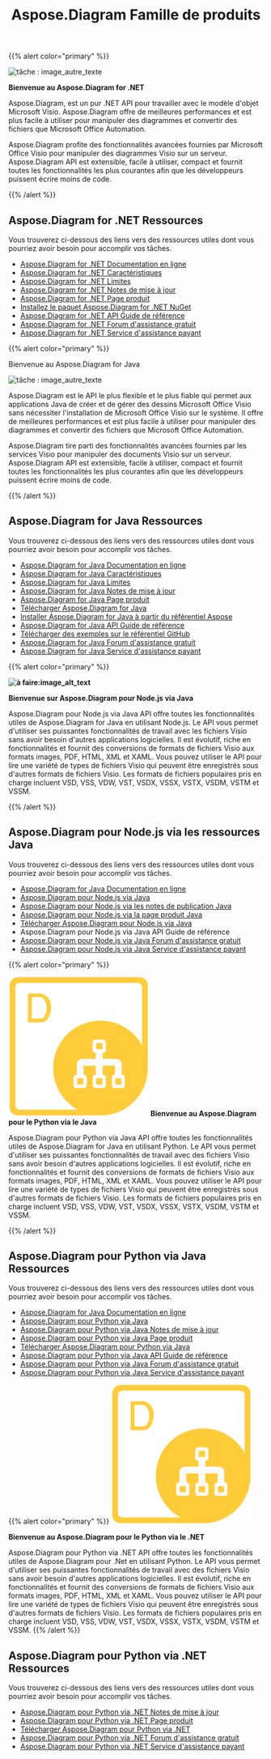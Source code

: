 ﻿---
title: Aspose.Diagram Famille de produits
type: docs
description: Aspose.Diagram fournit des conversions de formats de fichiers Visio en images, formats PDF, HTML, XML et XAML. Les formats de fichiers populaires pris en charge incluent VSD, VSS, VDW, VST, VSDX, VSSX, VSTX, VSDM, VSTM et VSSM.
weight: 10
url: /fr/
---
{{% alert color="primary" %}} 

![tâche : image_autre_texte](home_1.png)

**Bienvenue au Aspose.Diagram for .NET**

Aspose.Diagram, est un pur .NET API pour travailler avec le modèle d'objet Microsoft Visio. Aspose.Diagram offre de meilleures performances et est plus facile à utiliser pour manipuler des diagrammes et convertir des fichiers que Microsoft Office Automation.

 Aspose.Diagram profite des fonctionnalités avancées fournies par Microsoft Office Visio pour manipuler des diagrammes Visio sur un serveur. Aspose.Diagram API est extensible, facile à utiliser, compact et fournit toutes les fonctionnalités les plus courantes afin que les développeurs puissent écrire moins de code.

{{% /alert %}} 
## **Aspose.Diagram for .NET Ressources**
Vous trouverez ci-dessous des liens vers des ressources utiles dont vous pourriez avoir besoin pour accomplir vos tâches.

- [Aspose.Diagram for .NET Documentation en ligne](/diagram/fr/net/)
- [Aspose.Diagram for .NET Caractéristiques](/diagram/fr/net/feature-list/)
- [Aspose.Diagram for .NET Limites](/diagram/fr/net/why-not-automation/)
- [Aspose.Diagram for .NET Notes de mise à jour](/diagram/fr/net/release-notes/)
- [Aspose.Diagram for .NET Page produit](https://products.aspose.com/diagram/net/)
- [Installez le paquet Aspose.Diagram for .NET NuGet](https://www.nuget.org/packages/Aspose.Diagram/)
- [Aspose.Diagram for .NET API Guide de référence](https://reference.aspose.com/diagram/net)
- [Aspose.Diagram for .NET Forum d'assistance gratuit](https://forum.aspose.com/c/diagram/17)
- [Aspose.Diagram for .NET Service d'assistance payant](https://helpdesk.aspose.com/)

{{% alert color="primary" %}} 

Bienvenue au Aspose.Diagram for Java

![tâche : image_autre_texte](home_2.png)

Aspose.Diagram est le API le plus flexible et le plus fiable qui permet aux applications Java de créer et de gérer des dessins Microsoft Office Visio sans nécessiter l'installation de Microsoft Office Visio sur le système. Il offre de meilleures performances et est plus facile à utiliser pour manipuler des diagrammes et convertir des fichiers que Microsoft Office Automation.

Aspose.Diagram tire parti des fonctionnalités avancées fournies par les services Visio pour manipuler des documents Visio sur un serveur. Aspose.Diagram API est extensible, facile à utiliser, compact et fournit toutes les fonctionnalités les plus courantes afin que les développeurs puissent écrire moins de code.

{{% /alert %}} 
## **Aspose.Diagram for Java Ressources**
Vous trouverez ci-dessous des liens vers des ressources utiles dont vous pourriez avoir besoin pour accomplir vos tâches.

- [Aspose.Diagram for Java Documentation en ligne](/diagram/fr/java/)
- [Aspose.Diagram for Java Caractéristiques](/diagram/fr/java/feature-list/)
- [Aspose.Diagram for Java Limites](/diagram/fr/java/evaluate-aspose-diagram/)
- [Aspose.Diagram for Java Notes de mise à jour](/diagram/fr/java/release-notes/)
- [Aspose.Diagram for Java Page produit](https://products.aspose.com/diagram/java/)
- [Télécharger Aspose.Diagram for Java](https://repository.aspose.com/webapp/#/artifacts/browse/tree/General/repo/com/aspose/aspose-diagram)
- [Installer Aspose.Diagram for Java à partir du référentiel Aspose](/diagram/fr/java/installation/)
- [Aspose.Diagram for Java API Guide de référence](https://reference.aspose.com/diagram/java)
- [Télécharger des exemples sur le référentiel GitHub](https://github.com/aspose-diagram/Aspose.Diagram-for-Java)
- [Aspose.Diagram for Java Forum d'assistance gratuit](https://forum.aspose.com/c/diagram/17)
- [Aspose.Diagram for Java Service d'assistance payant](https://helpdesk.aspose.com/)


{{% alert color="primary" %}} 

**![à faire:image_alt_text](home_3.png)**

**Bienvenue sur Aspose.Diagram pour Node.js via Java**

Aspose.Diagram pour Node.js via Java API offre toutes les fonctionnalités utiles de Aspose.Diagram for Java en utilisant Node.js. Le API vous permet d'utiliser ses puissantes fonctionnalités de travail avec les fichiers Visio sans avoir besoin d'autres applications logicielles. Il est évolutif, riche en fonctionnalités et fournit des conversions de formats de fichiers Visio aux formats images, PDF, HTML, XML et XAML. Vous pouvez utiliser le API pour lire une variété de types de fichiers Visio qui peuvent être enregistrés sous d'autres formats de fichiers Visio. Les formats de fichiers populaires pris en charge incluent VSD, VSS, VDW, VST, VSDX, VSSX, VSTX, VSDM, VSTM et VSSM.

{{% /alert %}} 
## **Aspose.Diagram pour Node.js via les ressources Java**
Vous trouverez ci-dessous des liens vers des ressources utiles dont vous pourriez avoir besoin pour accomplir vos tâches.

- [Aspose.Diagram for Java Documentation en ligne](/diagram/fr/nodejsjava/)
- [Aspose.Diagram pour Node.js via Java](/diagram/fr/java/aspose-diagram-for-node-js-via-java-features/)
- [Aspose.Diagram pour Node.js via les notes de publication Java](/diagram/fr/java/release-notes/)
- [Aspose.Diagram pour Node.js via la page produit Java](https://products.aspose.com/diagram/nodejs-java/)
- [Télécharger Aspose.Diagram pour Node.js via Java](https://downloads.aspose.com/diagram/nodejs)
- Aspose.Diagram pour Node.js via Java API Guide de référence
- [Aspose.Diagram pour Node.js via Java Forum d'assistance gratuit](https://forum.aspose.com/c/diagram/17)
- [Aspose.Diagram pour Node.js via Java Service d'assistance payant](https://helpdesk.aspose.com/)

{{% alert color="primary" %}} 

**![à faire:image_alt_text](home_4.png)**
**Bienvenue au Aspose.Diagram pour le Python via le Java**

Aspose.Diagram pour Python via Java API offre toutes les fonctionnalités utiles de Aspose.Diagram for Java en utilisant Python. Le API vous permet d'utiliser ses puissantes fonctionnalités de travail avec des fichiers Visio sans avoir besoin d'autres applications logicielles. Il est évolutif, riche en fonctionnalités et fournit des conversions de formats de fichiers Visio aux formats images, PDF, HTML, XML et XAML. Vous pouvez utiliser le API pour lire une variété de types de fichiers Visio qui peuvent être enregistrés sous d'autres formats de fichiers Visio. Les formats de fichiers populaires pris en charge incluent VSD, VSS, VDW, VST, VSDX, VSSX, VSTX, VSDM, VSTM et VSSM.

{{% /alert %}} 
## **Aspose.Diagram pour Python via Java Ressources**
Vous trouverez ci-dessous des liens vers des ressources utiles dont vous pourriez avoir besoin pour accomplir vos tâches.

- [Aspose.Diagram for Java Documentation en ligne](/diagram/fr/pythonjava/)
- [Aspose.Diagram pour Python via Java](/diagram/fr/java/feature-list/)
- [Aspose.Diagram pour Python via Java Notes de mise à jour](/diagram/fr/java/aspose-diagram-for-python-via-java/)
- [Aspose.Diagram pour Python via Java Page produit](https://products.aspose.com/diagram/python-java/)
- [Télécharger Aspose.Diagram pour Python via Java](https://downloads.aspose.com/diagram/python)
- [Aspose.Diagram pour Python via Java API Guide de référence](https://reference.aspose.com/diagram/python)
- [Aspose.Diagram pour Python via Java Forum d'assistance gratuit](https://forum.aspose.com/c/diagram/17)
- [Aspose.Diagram pour Python via Java Service d'assistance payant](https://helpdesk.aspose.com/)

{{% alert color="primary" %}}
**![Aspose.Diagram pour Python via le logo du produit .NET](home_4.png)**

**Bienvenue au Aspose.Diagram pour le Python via le .NET**

Aspose.Diagram pour Python via .NET API offre toutes les fonctionnalités utiles de Aspose.Diagram pour .Net en utilisant Python. Le API vous permet d'utiliser ses puissantes fonctionnalités de travail avec des fichiers Visio sans avoir besoin d'autres applications logicielles. Il est évolutif, riche en fonctionnalités et fournit des conversions de formats de fichiers Visio aux formats images, PDF, HTML, XML et XAML. Vous pouvez utiliser le API pour lire une variété de types de fichiers Visio qui peuvent être enregistrés sous d'autres formats de fichiers Visio. Les formats de fichiers populaires pris en charge incluent VSD, VSS, VDW, VST, VSDX, VSSX, VSTX, VSDM, VSTM et VSSM.
{{% /alert %}}

## **Aspose.Diagram pour Python via .NET Ressources**

Vous trouverez ci-dessous des liens vers des ressources utiles dont vous pourriez avoir besoin pour accomplir vos tâches.

- [Aspose.Diagram pour Python via .NET Notes de mise à jour](/diagram/fr/pythonnet/release-notes/)
- [Aspose.Diagram pour Python via .NET Page produit](https://products.aspose.com/diagram/python-net/)
- [Télécharger Aspose.Diagram pour Python via .NET](https://downloads.aspose.com/diagram/python-net)
- [Aspose.Diagram pour Python via .NET Forum d'assistance gratuit](https://forum.aspose.com/c/diagram/17)
- [Aspose.Diagram pour Python via .NET Service d'assistance payant](https://helpdesk.aspose.com/)

